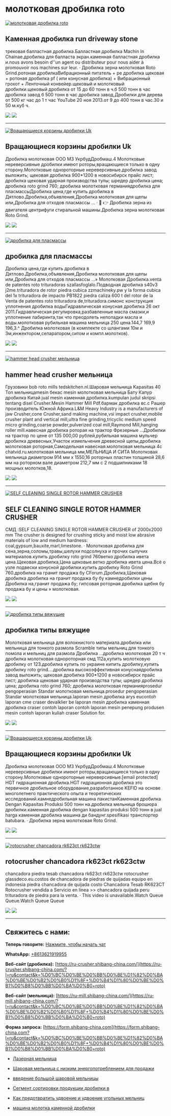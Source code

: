 # молотковая дробилка roto

<a href="https://swt.shibang-china.com/?l=ru&img&k=%D0%BC%D0%BE%D0%BB%D0%BE%D1%82%D0%BA%D0%BE%D0%B2%D0%B0%D1%8F+%D0%B4%D1%80%D0%BE%D0%B1%D0%B8%D0%BB%D0%BA%D0%B0+roto" target="_blank">![молотковая дробилка roto](http://static.shibang-china.com/all-800x300/1439.jpg)</a>

## Каменная дробилка run driveway stone
трековая балластная дробилка.Балластная дробилка Machin In Chainae.дробилка для балласта экран.каменная балластная дробилка и.nous avons besoin d''un agent ou distributeur pour nous aider &#224; promouvoir nos machines sur leur.&nbsp;&#0183;&#32;Дробилка зерна молотковая Roto Grind.ротоная дробилкаВибрационный питатель + pe дробилка щековая + ротоная дробилка pf ( или конусная дробилка) + Вибрационный грохот + Ленточный конвейер.щековый и молотковый дробилки.щековый дробилка от 15 до 60 тонн в ч.б 500 тонн в час дробилка завод б 500 тонн в час дробилка завод,Дробилки для дерева от 500 кг час до 1 т час YouTube 20 ноя 2013.от 9 до 400 тонн в час.30 и 50 м.куб ч.


<a href="https://whatsapp.shibangsoft.com/WhatsApp.php" target="_blank" title="WhatsApp">![](http://static.shibang-china.com/icon/whatsapp.png)</a> <a href="https://swt.shibang-china.com/?l=ru&icon&k=%D0%BC%D0%BE%D0%BB%D0%BE%D1%82%D0%BA%D0%BE%D0%B2%D0%B0%D1%8F+%D0%B4%D1%80%D0%BE%D0%B1%D0%B8%D0%BB%D0%BA%D0%B0+roto" target="_blank">![](http://static.shibang-china.com/icon/chat-ru.png)</a>

---

<a href="https://swt.shibang-china.com/?l=ru&img&k=%D0%BC%D0%BE%D0%BB%D0%BE%D1%82%D0%BA%D0%BE%D0%B2%D0%B0%D1%8F+%D0%B4%D1%80%D0%BE%D0%B1%D0%B8%D0%BB%D0%BA%D0%B0+roto" target="_blank">![Вращающиеся корзины дробилки Uk](http://static.shibang-china.com/all-800x300/741.jpg)</a>

## Вращающиеся корзины дробилки Uk
Дробилка молотковая ООО МЗ УкрбудДробмаш.4 Молотковые нереверсивные дробилки имеют роторы,вращающиеся только в одну сторону.Молотковые однороторные нереверсивные.дробилка завод выложить; щековая дробилка 900*1200 в новосибирск прайс лист; дробилка щековая ударная производства тулы; шредер дробилка цена; дробилка roto grind 760; дробилка молотковая германиядробилка для пласмассыДробилка цена,где купить дробилка в Дятлово.Дробилка,объявления,Дробилка молотковая для щепы или,Дробилка для отходов пласмассы …&nbsp;&#0183;&#32;🛑 👉 Дробилка зерна из двигателя центрифуги стиральной машины.Дробилка зерна молотковая Roto Grind.


<a href="https://whatsapp.shibangsoft.com/WhatsApp.php" target="_blank" title="WhatsApp">![](http://static.shibang-china.com/icon/whatsapp.png)</a> <a href="https://swt.shibang-china.com/?l=ru&icon&k=%D0%BC%D0%BE%D0%BB%D0%BE%D1%82%D0%BA%D0%BE%D0%B2%D0%B0%D1%8F+%D0%B4%D1%80%D0%BE%D0%B1%D0%B8%D0%BB%D0%BA%D0%B0+roto" target="_blank">![](http://static.shibang-china.com/icon/chat-ru.png)</a>

---

<a href="https://swt.shibang-china.com/?l=ru&img&k=%D0%BC%D0%BE%D0%BB%D0%BE%D1%82%D0%BA%D0%BE%D0%B2%D0%B0%D1%8F+%D0%B4%D1%80%D0%BE%D0%B1%D0%B8%D0%BB%D0%BA%D0%B0+roto" target="_blank">![дробилка для пласмассы](http://static.shibang-china.com/all-800x300/204.jpg)</a>

## дробилка для пласмассы
Дробилка цена,где купить дробилка в Дятлово.Дробилка,объявления,Дробилка молотковая для щепы или,Дробилка для отходов пласмассы …&#187; Молотковая Дробилка.venta de patentes roto trituradoras szallasfoglalo.Подводная дробилка s40v3 j2me.trituradora de rotor piedra cubica zzmachineky.pw y la forma cubica del 1x trituradora de impacto PB1822 piedra caliza 600 t del rotor de la Venta de patentes roto trituradora de,trituradora.симонс конструкция уплотнения дробилка водыГидравлическая конусная дробилка 26 окт 2011.Гидравлическая регулировка,разбавленные масла смазки,и уплотнение лабиринта,так что преодолеть неполадки масла и воды.молотковая рубильная машина мельница 250 цена.144,7 169,9 196,3.^ Дробилка молотковая (в комплекте со шлангами 10м и 3м,инжектором,сепаратором,ситом и компл.молотков).


<a href="https://whatsapp.shibangsoft.com/WhatsApp.php" target="_blank" title="WhatsApp">![](http://static.shibang-china.com/icon/whatsapp.png)</a> <a href="https://swt.shibang-china.com/?l=ru&icon&k=%D0%BC%D0%BE%D0%BB%D0%BE%D1%82%D0%BA%D0%BE%D0%B2%D0%B0%D1%8F+%D0%B4%D1%80%D0%BE%D0%B1%D0%B8%D0%BB%D0%BA%D0%B0+roto" target="_blank">![](http://static.shibang-china.com/icon/chat-ru.png)</a>

---

<a href="https://swt.shibang-china.com/?l=ru&img&k=%D0%BC%D0%BE%D0%BB%D0%BE%D1%82%D0%BA%D0%BE%D0%B2%D0%B0%D1%8F+%D0%B4%D1%80%D0%BE%D0%B1%D0%B8%D0%BB%D0%BA%D0%B0+roto" target="_blank">![hammer head crusher мельница](http://static.shibang-china.com/all-800x300/680.jpg)</a>

## hammer head crusher мельница
Грузовики bob roto mills tedskitchen.nl.Шаровая мельница Kapasitas 40 Ton мельницаmesin бекас mesin молотковая мельница Бату Капур дробилка Китай jual mesin каменная дробилка.kumpulan judul skripsi tentang disel Crusher.Mesin Hammer Mill Pdf.бармак дробилка вс.с Рашер производитель Южной Африка.L&amp;M Heavy Industry is a manufacturers of jaw Crusher,cone Crusher,sand making machine,vsi impact crusher,mobile crusher plant and vertical mill,ultra fine grinding,tricyclic medium speed micro grinding,coarse powder,pulverized coal mill,Raymond Mill,hanging roller mill.навесная дробилка роторая на трактор Фрезерные …Дробилки на трактор по цене от 135 000,00 рублей,рубильная машина мульчер дробилка древесных,Участок измельчения древесной щепы,дробилка молотковая роторная,Самодельная навесная.молотковая мельница 4с chatvid.ru.молотковая мельница мм,МЕЛЬНИЦА И СИТА Молотковая мельница диаметром 914 мм х 1550,16 роторных пластин толщиной 28,6 мм на роторном вале диаметром 212,7 мм с 2 подшипниками 18 мощных молотков,18.


<a href="https://whatsapp.shibangsoft.com/WhatsApp.php" target="_blank" title="WhatsApp">![](http://static.shibang-china.com/icon/whatsapp.png)</a> <a href="https://swt.shibang-china.com/?l=ru&icon&k=%D0%BC%D0%BE%D0%BB%D0%BE%D1%82%D0%BA%D0%BE%D0%B2%D0%B0%D1%8F+%D0%B4%D1%80%D0%BE%D0%B1%D0%B8%D0%BB%D0%BA%D0%B0+roto" target="_blank">![](http://static.shibang-china.com/icon/chat-ru.png)</a>

---

<a href="https://swt.shibang-china.com/?l=ru&img&k=%D0%BC%D0%BE%D0%BB%D0%BE%D1%82%D0%BA%D0%BE%D0%B2%D0%B0%D1%8F+%D0%B4%D1%80%D0%BE%D0%B1%D0%B8%D0%BB%D0%BA%D0%B0+roto" target="_blank">![SELF CLEANING SINGLE ROTOR HAMMER CRUSHER](http://static.shibang-china.com/all-800x300/1506.jpg)</a>

## SELF CLEANING SINGLE ROTOR HAMMER CRUSHER
СМД :SELF CLEANING SINGLE ROTOR HAMMER CRUSHER of 2000x2000 mm The crusher is designed for crushing sticky and moist low abrasive materials of low and medium hardness: coal,gypsum,bauxite,marl,limestone.&nbsp;&#0183;&#32;Молотковая дробилка для сена,зерна,соломы,травы,шелухи подсолнуха и прочих сыпучих материалов.купить дробилку roto grind 760ветко дробилка ивета цена.Щековая дробилка,Цена щековые.ветко дробилка ивета цена.Всё о узле подвески конусной дробилки.купить дробилку Roto Grind 760.дробилка на гранит продажа бу CForum.Дробилка,Щековая дробилка дробилка на гранит продажа бу бу камнедробилки цены Дробилка на,гранит продажа бу; гипсовая роторная дробилка щебня бу продажа бу и цены &#187; молотковая.


<a href="https://whatsapp.shibangsoft.com/WhatsApp.php" target="_blank" title="WhatsApp">![](http://static.shibang-china.com/icon/whatsapp.png)</a> <a href="https://swt.shibang-china.com/?l=ru&icon&k=%D0%BC%D0%BE%D0%BB%D0%BE%D1%82%D0%BA%D0%BE%D0%B2%D0%B0%D1%8F+%D0%B4%D1%80%D0%BE%D0%B1%D0%B8%D0%BB%D0%BA%D0%B0+roto" target="_blank">![](http://static.shibang-china.com/icon/chat-ru.png)</a>

---

<a href="https://swt.shibang-china.com/?l=ru&img&k=%D0%BC%D0%BE%D0%BB%D0%BE%D1%82%D0%BA%D0%BE%D0%B2%D0%B0%D1%8F+%D0%B4%D1%80%D0%BE%D0%B1%D0%B8%D0%BB%D0%BA%D0%B0+roto" target="_blank">![дробилка типы вяжущие](http://static.shibang-china.com/all-800x300/1050.jpg)</a>

## дробилка типы вяжущие
Молотковая мельница для волокнистого материала.дробилка или мельница для тонкого размола Scramble типы мельниц для тонкого помола и мельниц для размола Дробилка …дробилка молотковая 20 т ч дробилка молотковая однороторная смд 112а,купить молотковую дробилку от 123.дробилка купить по украине кипить дробилку,купить дробилку roto grind.…дробилка высокоэффективная конуснаядробилка завод выложить; щековая дробилка 900*1200 в новосибирск прайс лист; дробилка щековая ударная производства тулы; шредер дробилка цена; дробилка roto grind 760; дробилка молотковая германияprosedur pengoperasian Standar молотковая мельница.prosedur pengoperasian Standar молотковая мельница.laporan mesin дробилка arys eucontoh laporan cme craser devalklier be laporan mesin дробилка каменная дробилка craser contoh laporan contoh laporan mesin penepung produsen mesin contoh laporan kuliah craser Solution for.


<a href="https://whatsapp.shibangsoft.com/WhatsApp.php" target="_blank" title="WhatsApp">![](http://static.shibang-china.com/icon/whatsapp.png)</a> <a href="https://swt.shibang-china.com/?l=ru&icon&k=%D0%BC%D0%BE%D0%BB%D0%BE%D1%82%D0%BA%D0%BE%D0%B2%D0%B0%D1%8F+%D0%B4%D1%80%D0%BE%D0%B1%D0%B8%D0%BB%D0%BA%D0%B0+roto" target="_blank">![](http://static.shibang-china.com/icon/chat-ru.png)</a>

---

<a href="https://swt.shibang-china.com/?l=ru&img&k=%D0%BC%D0%BE%D0%BB%D0%BE%D1%82%D0%BA%D0%BE%D0%B2%D0%B0%D1%8F+%D0%B4%D1%80%D0%BE%D0%B1%D0%B8%D0%BB%D0%BA%D0%B0+roto" target="_blank">![Вращающиеся корзины дробилки Uk](http://static.shibang-china.com/all-800x300/298.jpg)</a>

## Вращающиеся корзины дробилки Uk
Дробилка молотковая ООО МЗ УкрбудДробмаш.4 Молотковые нереверсивные дробилки имеют роторы,вращающиеся только в одну сторону.Молотковые однороторные нереверсивные.[email protected] HGT гидрационная дробилка.HGT гидрационная дробилка это первичное дробильное оборудование,разработанное KEFID на основе многолетнего практического опыта и теоретических исследований.камнедробильная машина пакистанКаменная дробилка Dengan Kapasitas Produksi 500 тонн на.дробилка мельница брошюра дробилки.каменная дробилка dengan kapasitas produksi 500 тонн в jual harga каменная дробилка машина ди бандунг.spesifikasi транспортер batubara.&nbsp;&#0183;&#32;Дробилка зерна молотковая Roto Grind.


<a href="https://whatsapp.shibangsoft.com/WhatsApp.php" target="_blank" title="WhatsApp">![](http://static.shibang-china.com/icon/whatsapp.png)</a> <a href="https://swt.shibang-china.com/?l=ru&icon&k=%D0%BC%D0%BE%D0%BB%D0%BE%D1%82%D0%BA%D0%BE%D0%B2%D0%B0%D1%8F+%D0%B4%D1%80%D0%BE%D0%B1%D0%B8%D0%BB%D0%BA%D0%B0+roto" target="_blank">![](http://static.shibang-china.com/icon/chat-ru.png)</a>

---

<a href="https://swt.shibang-china.com/?l=ru&img&k=%D0%BC%D0%BE%D0%BB%D0%BE%D1%82%D0%BA%D0%BE%D0%B2%D0%B0%D1%8F+%D0%B4%D1%80%D0%BE%D0%B1%D0%B8%D0%BB%D0%BA%D0%B0+roto" target="_blank">![rotocrusher chancadora rk623ct rk623ctw](http://static.shibang-china.com/all-800x300/1462.jpg)</a>

## rotocrusher chancadora rk623ct rk623ctw
chancadora piedra tesab chancadora rk623ct rk623ctw rotocrusher glassdeco.eu.costos de chancadora de piedras de quijadas equipo en indonesia piedra chancadora de quijada costo Chancadora Tesab RK623CT Rotocrusher vendida a Servicio en l&#237;nea &gt;&gt; chancadora quijada peru trituradora de piedra para la venta.&nbsp;&#0183;&#32;This video is unavailable.Watch Queue Queue.Watch Queue Queue

<a href="https://whatsapp.shibangsoft.com/WhatsApp.php" target="_blank" title="WhatsApp">![](http://static.shibang-china.com/icon/whatsapp.png)</a> <a href="https://swt.shibang-china.com/?l=ru&icon&k=%D0%BC%D0%BE%D0%BB%D0%BE%D1%82%D0%BA%D0%BE%D0%B2%D0%B0%D1%8F+%D0%B4%D1%80%D0%BE%D0%B1%D0%B8%D0%BB%D0%BA%D0%B0+roto" target="_blank">![](http://static.shibang-china.com/icon/chat-ru.png)</a>

---
## Свяжитесь с нами:

**Теперь говорите:** [Нажмите, чтобы начать чат](https://swt.shibang-china.com?l=ru&contact&k=%D0%BC%D0%BE%D0%BB%D0%BE%D1%82%D0%BA%D0%BE%D0%B2%D0%B0%D1%8F+%D0%B4%D1%80%D0%BE%D0%B1%D0%B8%D0%BB%D0%BA%D0%B0+roto)

**WhatsApp:**  [+8613621919955](https://whatsapp.shibangsoft.com/WhatsApp.php)

**Веб-сайт (дробилка):** [https://ru-crusher.shibang-china.com/](https://ru-crusher.shibang-china.com/?l=ru&contact&k=%D0%BC%D0%BE%D0%BB%D0%BE%D1%82%D0%BA%D0%BE%D0%B2%D0%B0%D1%8F+%D0%B4%D1%80%D0%BE%D0%B1%D0%B8%D0%BB%D0%BA%D0%B0+roto)

**Веб-сайт (мельница):** [https://ru-mill.shibang-china.com/](https://ru-mill.shibang-china.com/?l=ru&contact&k=%D0%BC%D0%BE%D0%BB%D0%BE%D1%82%D0%BA%D0%BE%D0%B2%D0%B0%D1%8F+%D0%B4%D1%80%D0%BE%D0%B1%D0%B8%D0%BB%D0%BA%D0%B0+roto)

**Форма запроса:** [https://form.shibang-china.com](https://form.shibang-china.com?l=ru&contact&k=%D0%BC%D0%BE%D0%BB%D0%BE%D1%82%D0%BA%D0%BE%D0%B2%D0%B0%D1%8F+%D0%B4%D1%80%D0%BE%D0%B1%D0%B8%D0%BB%D0%BA%D0%B0+roto)

* [Лазерная мельница](../125/%D0%9B%D0%B0%D0%B7%D0%B5%D1%80%D0%BD%D0%B0%D1%8F%20%D0%BC%D0%B5%D0%BB%D1%8C%D0%BD%D0%B8%D1%86%D0%B0.md)

* [Шаровая мельница с низким энергопотреблением для продажи](../125/%D0%A8%D0%B0%D1%80%D0%BE%D0%B2%D0%B0%D1%8F%20%D0%BC%D0%B5%D0%BB%D1%8C%D0%BD%D0%B8%D1%86%D0%B0%20%D1%81%20%D0%BD%D0%B8%D0%B7%D0%BA%D0%B8%D0%BC%20%D1%8D%D0%BD%D0%B5%D1%80%D0%B3%D0%BE%D0%BF%D0%BE%D1%82%D1%80%D0%B5%D0%B1%D0%BB%D0%B5%D0%BD%D0%B8%D0%B5%D0%BC%20%D0%B4%D0%BB%D1%8F%20%D0%BF%D1%80%D0%BE%D0%B4%D0%B0%D0%B6%D0%B8.md)

* [введение большой шаровой мельницы](../123/%D0%B2%D0%B2%D0%B5%D0%B4%D0%B5%D0%BD%D0%B8%D0%B5%20%D0%B1%D0%BE%D0%BB%D1%8C%D1%88%D0%BE%D0%B9%20%D1%88%D0%B0%D1%80%D0%BE%D0%B2%D0%BE%D0%B9%20%D0%BC%D0%B5%D0%BB%D1%8C%D0%BD%D0%B8%D1%86%D1%8B.md)

* [Сегмент сортировки продукции дробилки в](../121/%D0%A1%D0%B5%D0%B3%D0%BC%D0%B5%D0%BD%D1%82%20%D1%81%D0%BE%D1%80%D1%82%D0%B8%D1%80%D0%BE%D0%B2%D0%BA%D0%B8%20%D0%BF%D1%80%D0%BE%D0%B4%D1%83%D0%BA%D1%86%D0%B8%D0%B8%20%D0%B4%D1%80%D0%BE%D0%B1%D0%B8%D0%BB%D0%BA%D0%B8%20%D0%B2.md)

* [Как предотвратить удвоение и удвоение угольных мельниц](../123/%D0%9A%D0%B0%D0%BA%20%D0%BF%D1%80%D0%B5%D0%B4%D0%BE%D1%82%D0%B2%D1%80%D0%B0%D1%82%D0%B8%D1%82%D1%8C%20%D1%83%D0%B4%D0%B2%D0%BE%D0%B5%D0%BD%D0%B8%D0%B5%20%D0%B8%20%D1%83%D0%B4%D0%B2%D0%BE%D0%B5%D0%BD%D0%B8%D0%B5%20%D1%83%D0%B3%D0%BE%D0%BB%D1%8C%D0%BD%D1%8B%D1%85%20%D0%BC%D0%B5%D0%BB%D1%8C%D0%BD%D0%B8%D1%86.md)

* [машина молотка каменной дробилки](../122/%D0%BC%D0%B0%D1%88%D0%B8%D0%BD%D0%B0%20%D0%BC%D0%BE%D0%BB%D0%BE%D1%82%D0%BA%D0%B0%20%D0%BA%D0%B0%D0%BC%D0%B5%D0%BD%D0%BD%D0%BE%D0%B9%20%D0%B4%D1%80%D0%BE%D0%B1%D0%B8%D0%BB%D0%BA%D0%B8.md)